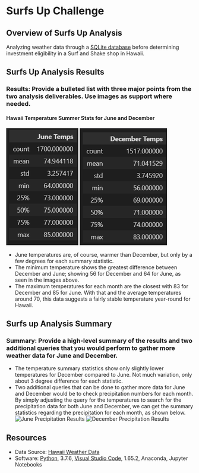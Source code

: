 # Surfs Up Challenge

## Overview of Surfs Up Analysis

Analyzing weather data through a [SQLite database](/hawaii.sqlite) before determining investment eligibility in a Surf and Shake shop in Hawaii.


## Surfs Up Analysis Results

### Results: Provide a bulleted list with three major points from the two analysis deliverables. Use images as support where needed.

#### Hawaii Temperature Summer Stats for June and December
![June Temps](Resources/june_temps_sumstat.png) ![December Temps](Resources/dec_temps_sumstat.png)

- June temperatures are, of course, warmer than December, but only by a few degrees for each summary statistic.
- The minimum temperature shows the greatest difference between December and June; showing 56 for December and 64 for June, as seen in the images above.
- The maximum temperatures for each month are the closest with 83 for December and 85 for June. With that and the average temperatures around 70, this data suggests a fairly stable temperature year-round for Hawaii.


## Surfs up Analysis Summary

### Summary: Provide a high-level summary of the results and two additional queries that you would perform to gather more weather data for June and December.
- The temperature summary statistics show only slightly lower temperatures for December compared to June. Not much variation, only about 3 degree difference for each statistic.
- Two additional queries that can be done to gather more data for June and December would be to check precipitation numbers for each month. By simply adjusting the query for the temperatures to search for the precipitation data for both June and December, we can get the summary statistics regarding the precipitation for each month, as shown below.
![June Precipitation Results](Resources/june_prcp_sumsat.png) ![December Precipitation Results](Resources/dec_prcp_sumsat.png)


## Resources
- Data Source: [Hawaii Weather Data](/hawaii.sqlite)
- Software: [Python](https://www.python.org/), 3.7.6, [Visual Studio Code](https://code.visualstudio.com/), 1.65.2, Anaconda, Jupyter Notebooks